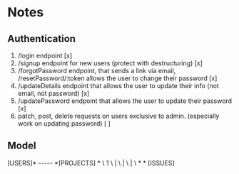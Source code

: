 # Notes

## Authentication

1. /login endpoint [x]
1. /signup endpoint for new users (protect with destructuring) [x]
1. /forgotPassword endpoint, that sends a link via email, /resetPassword/:token allows the user to change their password [x]
1. /updateDetails endpoint that allows the user to update their info (not email, not password) [x]
1. /updatePassword endpoint that allows the user to update their password [x]
1. patch, post, delete requests on users exclusive to admin. (especially work on updating password) [ ]

## Model

[USERS]* ----- *[PROJECTS]
    *  \           1
        \          |
         \         |
          \        |
           \       *
             * [ISSUES]
                          
